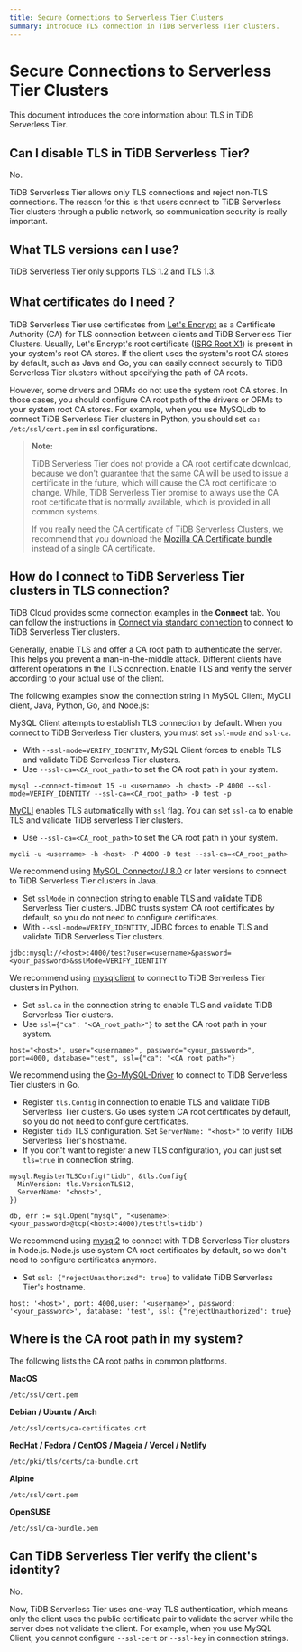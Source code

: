 ```yaml
---
title: Secure Connections to Serverless Tier Clusters
summary: Introduce TLS connection in TiDB Serverless Tier clusters.
---
```


# Secure Connections to Serverless Tier Clusters

This document introduces the core information about TLS in TiDB Serverless Tier.

## Can I disable TLS in TiDB Serverless Tier?

No.

TiDB Serverless Tier allows only TLS connections and reject non-TLS connections. The reason for this is that users connect to TiDB Serverless Tier clusters through a public network, so communication security is really important.

## What TLS versions can I use?

TiDB Serverless Tier only supports TLS 1.2 and TLS 1.3. 

## What certificates do I need？

TiDB Serverless Tier use certificates from [Let's Encrypt](https://letsencrypt.org/) as a Certificate Authority (CA) for TLS connection between clients and TiDB Serverless Tier Clusters. Usually, Let's Encrypt's root certificate ([ISRG Root X1](https://letsencrypt.org/certs/isrgrootx1.pem.txt)) is present in your system's root CA stores. If the client uses the system's root CA stores by default, such as Java and Go, you can easily connect securely to TiDB Serverless Tier clusters without specifying the path of CA roots.

However, some drivers and ORMs do not use the system root CA stores. In those cases, you should configure CA root path of the drivers or ORMs to your system root CA stores. For example, when you use MySQLdb to connect TiDB Serverless Tier clusters in Python, you should set `ca: /etc/ssl/cert.pem` in ssl configurations.

> **Note:**
> 
> TiDB Serverless Tier does not provide a CA root certificate download, because we don't guarantee that the same CA will be used to issue a certificate in the future, which will cause the CA root certificate to change. 
> While, TiDB Serverless Tier promise to always use the CA root certificate that is normally available, which is provided in all common systems. 
> 
> If you really need the CA certificate of TiDB Serverless Clusters, we recommend that you download the [Mozilla CA Certificate bundle](https://curl.se/docs/caextract.html) instead of a single CA certificate.

## How do I connect to TiDB Serverless Tier clusters in TLS connection?

TiDB Cloud provides some connection examples in the **Connect** tab. You can follow the instructions in [Connect via standard connection](/tidb-cloud/connect-to-tidb-cluster.md#connect-via-standard-connection) to connect to TiDB Serverless Tier clusters.

Generally, enable TLS and offer a CA root path to authenticate the server. This helps you prevent a man-in-the-middle attack. Different clients have different operations in the TLS connection. Enable TLS and verify the server according to your actual use of the client.

The following examples show the connection string in MySQL Client, MyCLI client, Java, Python, Go, and Node.js:

<SimpleTab>
<div label="MySQL Client">

MySQL Client attempts to establish TLS connection by default. When you connect to TiDB Serverless Tier clusters, you must set `ssl-mode` and `ssl-ca`.

- With `--ssl-mode=VERIFY_IDENTITY`, MySQL Client forces to enable TLS and validate TiDB Serverless Tier clusters.
- Use `--ssl-ca=<CA_root_path>` to set the CA root path in your system.

```shell
mysql --connect-timeout 15 -u <username> -h <host> -P 4000 --ssl-mode=VERIFY_IDENTITY --ssl-ca=<CA_root_path> -D test -p
```

</div>

<div label="MyCLI Client">

[MyCLI](https://www.mycli.net/) enables TLS automatically with `ssl` flag. You can set `ssl-ca` to enable TLS and validate TiDB serverless Tier clusters.

- Use `--ssl-ca=<CA_root_path>` to set the CA root path in your system.

```shell
mycli -u <username> -h <host> -P 4000 -D test --ssl-ca=<CA_root_path>
```

</div>

<div label="Java">

We recommend using [MySQL Connector/J 8.0](https://dev.mysql.com/doc/connector-j/8.0/en/) or later versions to connect to TiDB Serverless Tier clusters in Java.

- Set `sslMode` in connection string to enable TLS and validate TiDB Serverless Tier clusters. JDBC trusts system CA root certificates by default, so you do not need to configure certificates.
- With `--ssl-mode=VERIFY_IDENTITY`, JDBC forces to enable TLS and validate TiDB Serverless Tier clusters.

```
jdbc:mysql://<host>:4000/test?user=<username>&password=<your_password>&sslMode=VERIFY_IDENTITY
```

</div>

<div label="Python">

We recommend using [mysqlclient](https://pypi.org/project/mysqlclient/) to connect to TiDB Serverless Tier clusters in Python. 

- Set `ssl.ca` in the connection string to enable TLS and validate TiDB Serverless Tier clusters.
- Use `ssl={"ca": "<CA_root_path>"}` to set the CA root path in your system.

```
host="<host>", user="<username>", password="<your_password>", port=4000, database="test", ssl={"ca": "<CA_root_path>"}
```

</div>

<div label="Go">

We recommend using the [Go-MySQL-Driver](https://github.com/go-sql-driver/mysql) to connect to TiDB Serverless Tier clusters in Go.

- Register `tls.Config` in connection to enable TLS and validate TiDB Serverless Tier clusters. Go uses system CA root certificates by default, so you do not need to configure certificates.
- Register `tidb` TLS configuration. Set `ServerName: "<host>"` to verify TiDB Serverless Tier's hostname.
- If you don't want to register a new TLS configuration, you can just set `tls=true` in connection string.

```
mysql.RegisterTLSConfig("tidb", &tls.Config{
  MinVersion: tls.VersionTLS12,
  ServerName: "<host>",
})

db, err := sql.Open("mysql", "<usename>:<your_password>@tcp(<host>:4000)/test?tls=tidb")
```

</div>

<div label="Node.js">

We recommend using [mysql2](https://www.npmjs.com/package/mysql2) to connect with TiDB Serverless Tier clusters in Node.js. Node.js use system CA root certificates by default, so we don't need to configure certificates anymore.

- Set `ssl: {"rejectUnauthorized": true}` to validate TiDB Serverless Tier's hostname.

```
host: '<host>', port: 4000,user: '<username>', password: '<your_password>', database: 'test', ssl: {"rejectUnauthorized": true}
```

</div>
</SimpleTab>

## Where is the CA root path in my system?

The following lists the CA root paths in common platforms.

**MacOS**

```
/etc/ssl/cert.pem
```

**Debian / Ubuntu / Arch**
```
/etc/ssl/certs/ca-certificates.crt
```

**RedHat / Fedora / CentOS / Mageia / Vercel / Netlify**

```
/etc/pki/tls/certs/ca-bundle.crt
```

**Alpine**

```
/etc/ssl/cert.pem
```

**OpenSUSE**

```
/etc/ssl/ca-bundle.pem
```

## Can TiDB Serverless Tier verify the client's identity?

No.

Now, TiDB Serverless Tier uses one-way TLS authentication, which means only the client uses the public certificate pair to validate the server while the server does not validate the client. For example, when you use MySQL Client, you cannot configure `--ssl-cert` or `--ssl-key` in connection strings.